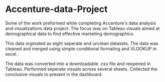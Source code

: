 # Accenture-data-Project
Some of the work preformed while completing Accenture's data analysis and visualizations data project. 
The focus was on Tableau visuals aimed at demographical data to find effective marketing demographics.


This data orginated as eight seperate and unclean datasets.
The data was cleaned and merged using simple conditional formating and VLOOKUP in excel.


The data was converted into a downloadable .csv file and reopened in Tableau.
Performed seperate visuals across several sheets.
Collected the conclusive visuals to present in the dashboard.
